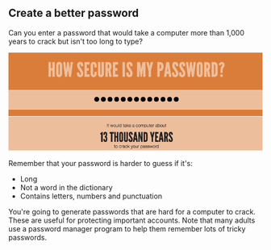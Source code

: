 ## Create a better password

Can you enter a password that would take a computer more than 1,000 years to crack but isn't too long to type?

![스크린샷](images/passwords-13000.png)

Remember that your password is harder to guess if it's:

+ Long
+ Not a word in the dictionary
+ Contains letters, numbers and punctuation

You're going to generate passwords that are hard for a computer to crack. These are useful for protecting important accounts. Note that many adults use a password manager program to help them remember lots of tricky passwords.
